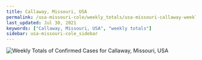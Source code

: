 ```yaml
---
title: Callaway, Missouri, USA
permalink: /usa-missouri-cole/weekly_totals/usa-missouri-callaway-weekly_totals.html
last_updated: Jul 30, 2021
keywords: ["Callaway, Missouri, USA", "weekly totals"]
sidebar: usa-missouri-cole_sidebar
---
```


![Weekly Totals of Confirmed Cases for Callaway, Missouri, USA](/covid_tracker/images/graphs/usa-missouri-callaway-weekly_totals_graph.png)
